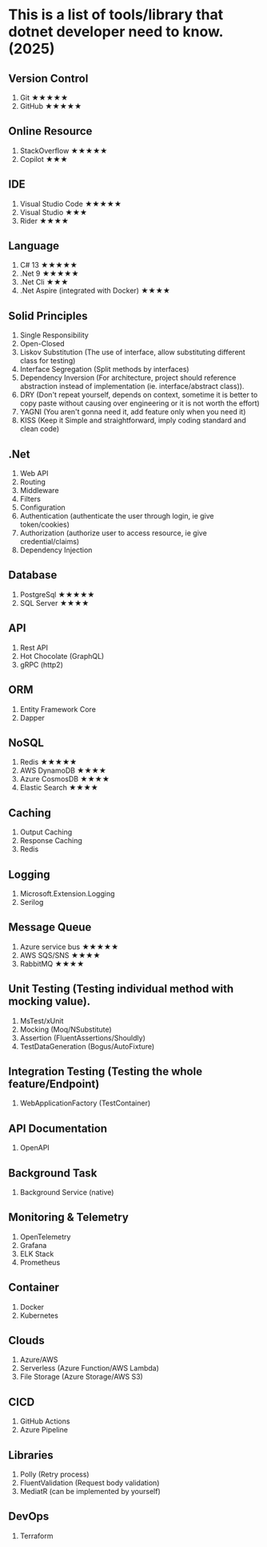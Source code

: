 # This is a list of tools/library that dotnet developer need to know. (2025)

## Version Control
1. Git                      ★★★★★
2. GitHub                   ★★★★★

## Online Resource
1. StackOverflow            ★★★★★
2. Copilot                  ★★★

## IDE
1. Visual Studio Code       ★★★★★
2. Visual Studio            ★★★
3. Rider                    ★★★★

## Language
1. C# 13                    ★★★★★
2. .Net 9                   ★★★★★
3. .Net Cli                 ★★★
4. .Net Aspire (integrated with Docker) ★★★★

## Solid Principles
1. Single Responsibility
2. Open-Closed
3. Liskov Substitution (The use of interface, allow substituting different class for testing)
4. Interface Segregation (Split methods by interfaces)
5. Dependency Inversion (For architecture, project should reference abstraction instead of implementation (ie. interface/abstract class)).
6. DRY (Don't repeat yourself, depends on context, sometime it is better to copy paste without causing over engineering or it is not worth the effort)
7. YAGNI (You aren't gonna need it, add feature only when you need it)
8. KISS (Keep it Simple and straightforward, imply coding standard and clean code)

## .Net
1. Web API
2. Routing
3. Middleware
4. Filters
5. Configuration
6. Authentication (authenticate the user through login, ie give token/cookies)
7. Authorization (authorize user to access resource, ie give credential/claims)
8. Dependency Injection

## Database
1. PostgreSql               ★★★★★
2. SQL Server               ★★★★

## API
1. Rest API
2. Hot Chocolate (GraphQL)
3. gRPC (http2)

## ORM
1. Entity Framework Core
2. Dapper

## NoSQL
1. Redis                    ★★★★★
2. AWS DynamoDB             ★★★★
3. Azure CosmosDB           ★★★★
4. Elastic Search           ★★★★

## Caching
1. Output Caching
2. Response Caching
3. Redis

## Logging
1. Microsoft.Extension.Logging
2. Serilog

## Message Queue
1. Azure service bus        ★★★★★
2. AWS SQS/SNS              ★★★★
3. RabbitMQ                 ★★★★

## Unit Testing (Testing individual method with mocking value).
1. MsTest/xUnit
2. Mocking (Moq/NSubstitute)
3. Assertion (FluentAssertions/Shouldly)
4. TestDataGeneration (Bogus/AutoFixture)

## Integration Testing (Testing the whole feature/Endpoint)
1. WebApplicationFactory (TestContainer)

## API Documentation
1. OpenAPI

## Background Task
1. Background Service (native)

## Monitoring & Telemetry
1. OpenTelemetry
2. Grafana 
3. ELK Stack
4. Prometheus

## Container
1. Docker
2. Kubernetes

## Clouds
1. Azure/AWS
2. Serverless (Azure Function/AWS Lambda)
3. File Storage (Azure Storage/AWS S3)

## CICD
1. GitHub Actions
2. Azure Pipeline

## Libraries
1. Polly (Retry process)
2. FluentValidation (Request body validation)
3. MediatR (can be implemented by yourself)

## DevOps
1. Terraform

